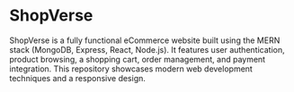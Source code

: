 # ShopVerse
ShopVerse is a fully functional eCommerce website built using the MERN stack (MongoDB, Express, React, Node.js). It features user authentication, product browsing, a shopping cart, order management, and payment integration. This repository showcases modern web development techniques and a responsive design.
